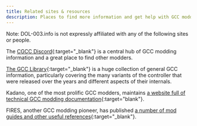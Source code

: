 ```yaml
---
title: Related sites & resources
description: Places to find more information and get help with GCC modding.
---
```


Note: DOL-003.info is not expressly affiliated with any of the following sites or people.

The [CGCC Discord](https://discord.gg/sac2cTD){:target="\_blank"} is a central hub of GCC modding information and a great place to find other modders.

[The GCC Library](https://gccontrollerlibrary.com){:target="\_blank"} is a huge collection of general GCC information, particularly covering the many variants of the controller that were released over the years and different aspects of their internals.

Kadano, one of the most prolific GCC modders, maintains [a website full of technical GCC modding documentation](https://kadano.net/SSBM/GCC/){:target="blank"}.

FIRES, another GCC modding pioneer, has published [a number of mod guides and other useful references](https://firescc.com){:target="\_blank"}.

